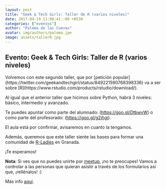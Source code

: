```yaml
---
layout: post
title: "Geek & Tech Girls: Taller de R (varios niveles)"
date: 2017-04-19 11:00:41::00 +0530
categories: ["eventos"]
author: "Paloma de las Cuevas"
avatar: img/authors/paloma.jpe
image: assets/tallerR.jpg
---
```


## Evento: Geek & Tech Girls: Taller de R (varios niveles)

<p>Volvemos con este segundo taller, que por [petición popular](https://twitter.com/geekandtechgirl/status/849221590768398336) va a ser sobre [R](https://www.rstudio.com/products/rstudio/download/).</p> <p>


Al igual que el anterior taller que hicimos sobre Python, habrá 3 niveles: básico, intermedio y avanzado.</p> <p>Te puedes apuntar como parte del alumnado: (https://goo.gl/DtbwvW) o como parte del profesorado: (https://goo.gl/g2ihgj). </p> <p>El aula está por confirmar, avisaremos en cuanto la tengamos.</p> <p>Además, queremos que este taller siente las bases para formar una comunidad de [R-Ladies](https://twitter.com/RLadiesGlobal) en Granada.</p> <p>¡Te esperamos!</p> <p>**Nota**: Si ves que no puedes unirte por [meetup](https://www.meetup.com/es-ES/Granada-Geek/events/239295666/), ¡no te preocupes! Vamos a controlar a las personas que quieran asistir a través de los formularios así que, ¡rellénalos! :)</p>

Más info [aquí](https://www.meetup.com/es-ES/Granada-Geek/events/239295666/).
